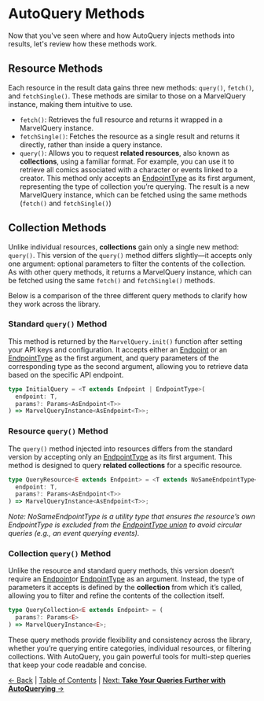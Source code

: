# AutoQuery Methods

Now that you've seen where and how AutoQuery injects methods into results, let's review how these methods work.

## Resource Methods

Each resource in the result data gains three new methods: `query()`, `fetch()`, and `fetchSingle()`. These methods are similar to those on a MarvelQuery instance, making them intuitive to use.

- `fetch()`: Retrieves the full resource and returns it wrapped in a MarvelQuery instance.
- `fetchSingle()`: Fetches the resource as a single result and returns it directly, rather than inside a query instance.
- `query()`: Allows you to request **related resources**, also known as **collections**, using a familiar format. For example, you can use it to retrieve all comics associated with a character or events linked to a creator. This method only accepts an [EndpointType](endpoints.md#EndpointType) as its first argument, representing the type of collection you’re querying. The result is a new MarvelQuery instance, which can be fetched using the same methods (`fetch()` and `fetchSingle()`)

## Collection Methods

Unlike individual resources, **collections** gain only a single new method: `query()`. This version of the `query()` method differs slightly—it accepts only one argument: optional parameters to filter the contents of the collection. As with other query methods, it returns a MarvelQuery instance, which can be fetched using the same `fetch()` and `fetchSingle()` methods.

Below is a comparison of the three different query methods to clarify how they work across the library.

### Standard `query()` Method

This method is returned by the `MarvelQuery.init()` function after setting your API keys and configuration. It accepts either an [Endpoint](endpoints.md#Endpoint) or an [EndpointType](endpoints.md#EndpointType) as the first argument, and query parameters of the corresponding type as the second argument, allowing you to retrieve data based on the specific API endpoint.

```ts
type InitialQuery = <T extends Endpoint | EndpointType>(
  endpoint: T,
  params?: Params<AsEndpoint<T>>
) => MarvelQueryInstance<AsEndpoint<T>>;
```

### Resource `query()` Method

The `query()` method injected into resources differs from the standard version by accepting only an [EndpointType](endpoints.md#EndpointType) as its first argument. This method is designed to query **related collections** for a specific resource.

```ts
type QueryResource<E extends Endpoint> = <T extends NoSameEndpointType<E>>(
  endpoint: T,
  params?: Params<AsEndpoint<T>>
) => MarvelQueryInstance<AsEndpoint<T>>;
```

*Note: NoSameEndpointType is a utility type that ensures the resource’s own EndpointType is excluded from the [EndpointType union](endpoints.md#EndpointType) to avoid circular queries (e.g., an event querying events).*

### Collection `query()` Method

Unlike the resource and standard query methods, this version doesn’t require an [Endpoint](endpoints.md#Endpoint)or [EndpointType](endpoints.md#EndpointType) as an argument. Instead, the type of parameters it accepts is defined by the **collection** from which it’s called, allowing you to filter and refine the contents of the collection itself.

```ts
type QueryCollection<E extends Endpoint> = (
  params?: Params<E>
) => MarvelQueryInstance<E>;
```

These query methods provide flexibility and consistency across the library, whether you’re querying entire categories, individual resources, or filtering collections. With AutoQuery, you gain powerful tools for multi-step queries that keep your code readable and concise.

[← Back](autoquery-blocks.md) | [Table of Contents](table-of-contents.md) | [Next: **Take Your Queries Further with AutoQuerying** →](autoquery-examples.md)